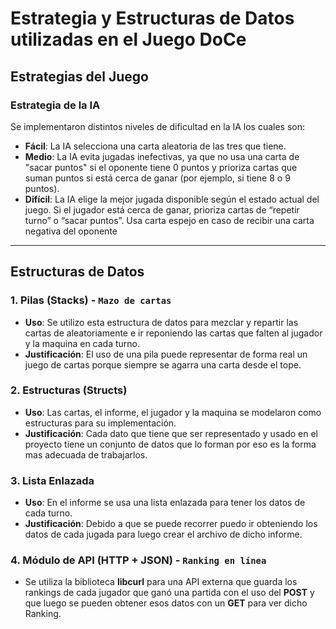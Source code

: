 ﻿
# Estrategia y Estructuras de Datos utilizadas en el Juego **DoCe**

## Estrategias del Juego

### Estrategia de la IA
Se implementaron distintos niveles de dificultad en la IA los cuales son:
- **Fácil**: La IA selecciona una carta aleatoria de las tres que tiene.
- **Medio**: La IA evita jugadas inefectivas, ya que no usa una carta de "sacar puntos" si el oponente tiene 0 puntos y prioriza cartas que suman puntos si está cerca de ganar (por ejemplo, si tiene 8 o 9 puntos).
- **Difícil**: La IA elige la mejor jugada disponible según el estado actual del juego. Si el jugador está cerca de ganar, prioriza cartas de “repetir turno” o “sacar puntos”. Usa carta espejo en caso de recibir una carta negativa del oponente

---

## Estructuras de Datos

### 1. **Pilas (Stacks)** - `Mazo de cartas`
- **Uso**: Se utilizo esta estructura de datos para mezclar y repartir las cartas de aleatoriamente e ir reponiendo las cartas que falten al jugador y la maquina en cada turno.
- **Justificación**: El uso de una pila puede representar de forma real un juego de cartas porque siempre se agarra una carta desde el tope.

### 2. **Estructuras (Structs)** 
- **Uso**: Las cartas, el informe, el jugador y la maquina se modelaron como estructuras para su implementación.
- **Justificación**: Cada dato que tiene que ser representado y usado en el proyecto tiene un conjunto de datos que lo forman por eso es la forma mas adecuada de trabajarlos.
###	3. **Lista Enlazada**
- **Uso**: En el informe se usa una lista enlazada para tener los datos de cada turno.
- **Justificación**: Debido a que se puede recorrer puedo ir obteniendo los datos de cada jugada para luego crear el archivo de dicho informe.

### 4. **Módulo de API (HTTP + JSON)** - `Ranking en línea`
-  Se utiliza la biblioteca **libcurl** para una API externa que guarda los rankings de cada jugador que ganó una partida con el uso del **POST** y que luego se pueden obtener esos datos con un **GET** para ver dicho Ranking.



